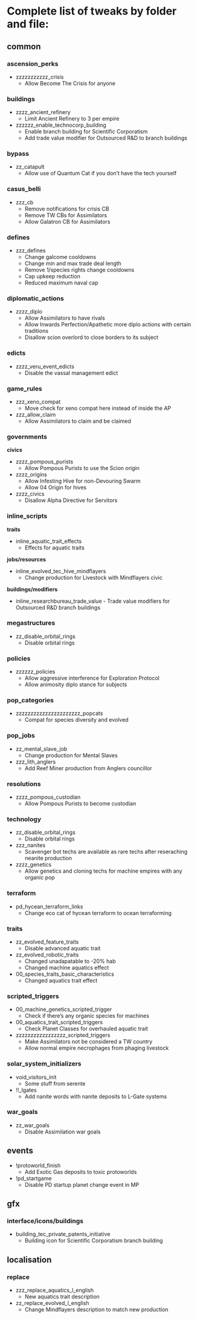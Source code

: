# Complete list of tweaks by folder and file:

## common
### ascension_perks
- zzzzzzzzzzz_crisis
	- Allow Become The Crisis for anyone
### buildings
- zzzz_ancient_refinery
	- Limit Ancient Refinery to 3 per empire
- zzzzzz_enable_technocorp_building
	- Enable branch building for Scientific Corporatism
	- Add trade value modifier for Outsourced R&D to branch buildings
### bypass
- zz_catapult
	- Allow use of Quantum Cat if you don’t have the tech yourself
### casus_belli
- zzz_cb
	- Remove notifications for crisis CB
	- Remove TW CBs for Assimilators
	- Allow Galatron CB for Assimilators
### defines
- zzz_defines
	- Change galcome cooldowns
	- Change min and max trade deal length
	- Remove 1/species rights change cooldowns
	- Cap upkeep reduction
	- Reduced maximum naval cap
### diplomatic_actions
- zzzz_diplo
	- Allow Assimilators to have rivals
	- Allow Inwards Perfection/Apathetic more diplo actions with certain traditions
	- Disallow scion overlord to close borders to its subject
### edicts
- zzzz_veru_event_edicts
	- Disable the vassal management edict
### game_rules
- zzz_xeno_compat
	- Move check for xeno compat here instead of inside the AP
- zzz_allow_claim
	- Allow Assimilators to claim and be claimed
### governments
**civics**
- zzzz_pompous_purists
  - Allow Pompous Purists to use the Scion origin
- zzzz_origins
  - Allow Infesting Hive for non-Devouring Swarm
  - Allow 04 Origin for hives
- zzzz_civics
  - Disallow Alpha Directive for Servitors
### inline_scripts
**traits**
- inline_aquatic_trait_effects
  - Effects for aquatic traits

**jobs/resources**
  - inline_evolved_tec_hive_mindflayers
    - Change production for Livestock with Mindflayers civic

**buildings/modifiers**
  - inline_researchbureau_trade_value
        - Trade value modifiers for Outsourced R&D branch buildings
### megastructures
- zz_disable_orbital_rings
	- Disable orbital rings
### policies
- zzzzzz_policies
	- Allow aggressive interference for Exploration Protocol
	- Allow animosity diplo stance for subjects
### pop_categories
- zzzzzzzzzzzzzzzzzzzzzz_popcats
	- Compat for species diversity and evolved
### pop_jobs
- zz_mental_slave_job
	- Change production for Mental Slaves
- zzz_lith_anglers
	- Add Reef Miner production from Anglers councillor
### resolutions
- zzzz_pompous_custodian
	- Allow Pompous Purists to become custodian
### technology
- zz_disable_orbital_rings
	- Disable orbital rings
- zzz_nanites
	- Scavenger bot techs are available as rare techs after reseraching neanite production
- zzzz_genetics
	- Allow genetics and cloning techs for machine empires with any organic pop
### terraform
- pd_hycean_terraform_links
	- Change eco cat of hycean terraform to ocean terraforming
### traits
- zz_evolved_feature_traits
	- Disable advanced aquatic trait
- zz_evolved_robotic_traits
	- Changed unadapatable to -20% hab
	- Changed machine aquatics effect
- 00_species_traits_basic_characteristics
	- Changed aquatics trait effect
### scripted_triggers
- 00_machine_genetics_scripted_trigger
	- Check if there’s any organic species for machines
- 00_aquatics_trait_scripted_triggers
	- Check Planet Classes for overhauled aquatic trait
- zzzzzzzzzzzzzzzzz_scripted_triggers
	- Make Assimilators not be considered a TW country
	- Allow normal empire necrophages from phaging livestock
### solar_system_initializers
- void_visitors_init
	- Some stuff from serente
- !!_lgates
	- Add nanite words with nanite deposits to L-Gate systems
### war_goals
- zz_war_goals
	- Disable Assimilation war goals

## events
- !protoworld_finish
  - Add Exotic Gas deposits to toxic protoworlds
- !pd_startgame
  - Disable PD startup planet change event in MP
 
## gfx
### interface/icons/buildings
- building_tec_private_patents_initiative
  - Building icon for Scientific Corporatism branch building

## localisation
### replace
- zzz_replace_aquatics_l_english
  - New aquatics trait description
- zz_replace_evolved_l_english
  - Change Mindflayers description to match new production
